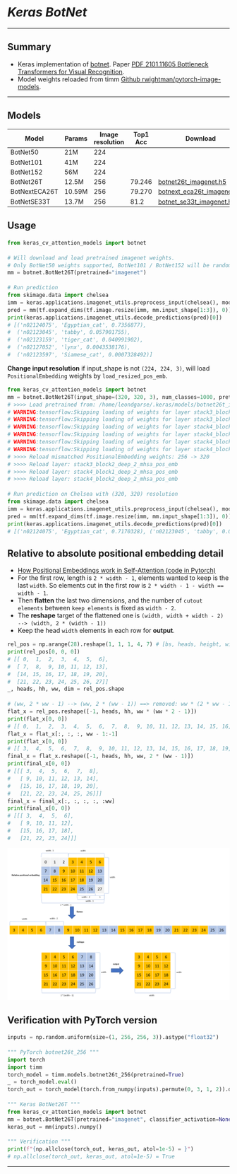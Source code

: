 # ___Keras BotNet___
***

## Summary
  - Keras implementation of [botnet](https://gist.github.com/aravindsrinivas/56359b79f0ce4449bcb04ab4b56a57a2). Paper [PDF 2101.11605 Bottleneck Transformers for Visual Recognition](https://arxiv.org/pdf/2101.11605.pdf).
  - Model weights reloaded from timm [Github rwightman/pytorch-image-models](https://github.com/rwightman/pytorch-image-models).
***

## Models
  | Model         | Params | Image resolution | Top1 Acc | Download            |
  | ------------- | ------ | ---------------- | -------- | ------------------- |
  | BotNet50      | 21M    | 224              |          |  |
  | BotNet101     | 41M    | 224              |          |  |
  | BotNet152     | 56M    | 224              |          |  |
  | BotNet26T     | 12.5M  | 256              | 79.246   | [botnet26t_imagenet.h5](https://github.com/leondgarse/keras_cv_attention_models/releases/download/botnet/botnet26t_imagenet.h5) |
  | BotNextECA26T | 10.59M | 256              | 79.270   | [botnext_eca26t_imagenet.h5](https://github.com/leondgarse/keras_cv_attention_models/releases/download/botnet/botnext_eca26t_imagenet.h5) |
  | BotNetSE33T   | 13.7M  | 256              | 81.2     | [botnet_se33t_imagenet.h5](https://github.com/leondgarse/keras_cv_attention_models/releases/download/botnet/botnet_se33t_imagenet.h5) |
## Usage
  ```py
  from keras_cv_attention_models import botnet

  # Will download and load pretrained imagenet weights.
  # Only BotNet50 weights supported, BotNet101 / BotNet152 will be random inited.
  mm = botnet.BotNet26T(pretrained="imagenet")

  # Run prediction
  from skimage.data import chelsea
  imm = keras.applications.imagenet_utils.preprocess_input(chelsea(), mode='torch') # Chelsea the cat
  pred = mm(tf.expand_dims(tf.image.resize(imm, mm.input_shape[1:3]), 0)).numpy()
  print(keras.applications.imagenet_utils.decode_predictions(pred)[0])
  # [('n02124075', 'Egyptian_cat', 0.7356877),
  #  ('n02123045', 'tabby', 0.057901755),
  #  ('n02123159', 'tiger_cat', 0.040991902),
  #  ('n02127052', 'lynx', 0.0043538176),
  #  ('n02123597', 'Siamese_cat', 0.0007328492)]
  ```
  **Change input resolution** if input_shape is not `(224, 224, 3)`, will load `PositionalEmbedding` weights by `load_resized_pos_emb`.
  ```py
  from keras_cv_attention_models import botnet
  mm = botnet.BotNet26T(input_shape=(320, 320, 3), num_classes=1000, pretrained="imagenet")
  # >>>> Load pretrained from: /home/leondgarse/.keras/models/botnet26t_imagenet.h5
  # WARNING:tensorflow:Skipping loading of weights for layer stack3_block2_deep_2_mhsa_pos_emb due to mismatch in shape ((64, 39) vs (64, 31)).
  # WARNING:tensorflow:Skipping loading of weights for layer stack3_block2_deep_2_mhsa_pos_emb due to mismatch in shape ((64, 39) vs (64, 31)).
  # WARNING:tensorflow:Skipping loading of weights for layer stack4_block1_deep_2_mhsa_pos_emb due to mismatch in shape ((128, 39) vs (128, 31)).
  # WARNING:tensorflow:Skipping loading of weights for layer stack4_block1_deep_2_mhsa_pos_emb due to mismatch in shape ((128, 39) vs (128, 31)).
  # WARNING:tensorflow:Skipping loading of weights for layer stack4_block2_deep_2_mhsa_pos_emb due to mismatch in shape ((128, 19) vs (128, 15)).
  # WARNING:tensorflow:Skipping loading of weights for layer stack4_block2_deep_2_mhsa_pos_emb due to mismatch in shape ((128, 19) vs (128, 15)).
  # >>>> Reload mismatched PositionalEmbedding weights: 256 -> 320
  # >>>> Reload layer: stack3_block2_deep_2_mhsa_pos_emb
  # >>>> Reload layer: stack4_block1_deep_2_mhsa_pos_emb
  # >>>> Reload layer: stack4_block2_deep_2_mhsa_pos_emb

  # Run prediction on Chelsea with (320, 320) resolution
  from skimage.data import chelsea
  imm = keras.applications.imagenet_utils.preprocess_input(chelsea(), mode='torch') # Chelsea the cat
  pred = mm(tf.expand_dims(tf.image.resize(imm, mm.input_shape[1:3]), 0)).numpy()
  print(keras.applications.imagenet_utils.decode_predictions(pred)[0])
  # [('n02124075', 'Egyptian_cat', 0.7170328), ('n02123045', 'tabby', 0.047512695), ...]
  ```
## Relative to absolute positional embedding detail
  - [How Positional Embeddings work in Self-Attention (code in Pytorch)](https://theaisummer.com/positional-embeddings/)
  - For the first row, length is `2 * width - 1`, elements wanted to keep is the last `width`. So elements cut in the first row is `2 * width - 1 - width == width - 1`.
  - Then **flatten** the last two dimensions, and the number of `cutout elements` between `keep elements` is fixed as `width - 2`.
  - The **reshape** target of the flattened one is `(width, width + width - 2) --> (width, 2 * (width - 1))`
  - Keep the head `width` elements in each row for **output**.
  ```py
  rel_pos = np.arange(28).reshape(1, 1, 1, 4, 7) # [bs, heads, height, width, 2 * width - 1]
  print(rel_pos[0, 0, 0])
  # [[ 0,  1,  2,  3,  4,  5,  6],
  #  [ 7,  8,  9, 10, 11, 12, 13],
  #  [14, 15, 16, 17, 18, 19, 20],
  #  [21, 22, 23, 24, 25, 26, 27]]
  _, heads, hh, ww, dim = rel_pos.shape

  # (ww, 2 * ww - 1) --> (ww, 2 * (ww - 1)) ==> removed: ww * (2 * ww - 1) - ww * 2 * (ww - 1) == ww
  flat_x = rel_pos.reshape([-1, heads, hh, ww * (ww * 2 - 1)])
  print(flat_x[0, 0])
  # [[ 0,  1,  2,  3,  4,  5,  6,  7,  8,  9, 10, 11, 12, 13, 14, 15, 16, 17, 18, 19, 20, 21, 22, 23, 24, 25, 26, 27]]
  flat_x = flat_x[:, :, :, ww - 1:-1]
  print(flat_x[0, 0])
  # [[ 3,  4,  5,  6,  7,  8,  9, 10, 11, 12, 13, 14, 15, 16, 17, 18, 19, 20, 21, 22, 23, 24, 25, 26]]
  final_x = flat_x.reshape([-1, heads, hh, ww, 2 * (ww - 1)])
  print(final_x[0, 0])
  # [[[ 3,  4,  5,  6,  7,  8],
  #   [ 9, 10, 11, 12, 13, 14],
  #   [15, 16, 17, 18, 19, 20],
  #   [21, 22, 23, 24, 25, 26]]]
  final_x = final_x[:, :, :, :, :ww]
  print(final_x[0, 0])
  # [[[ 3,  4,  5,  6],
  #   [ 9, 10, 11, 12],
  #   [15, 16, 17, 18],
  #   [21, 22, 23, 24]]]
  ```
  ![](rel_to_abs.png)
## Verification with PyTorch version
  ```py
  inputs = np.random.uniform(size=(1, 256, 256, 3)).astype("float32")

  """ PyTorch botnet26t_256 """
  import torch
  import timm
  torch_model = timm.models.botnet26t_256(pretrained=True)
  _ = torch_model.eval()
  torch_out = torch_model(torch.from_numpy(inputs).permute(0, 3, 1, 2)).detach().numpy()

  """ Keras BotNet26T """
  from keras_cv_attention_models import botnet
  mm = botnet.BotNet26T(pretrained="imagenet", classifier_activation=None)
  keras_out = mm(inputs).numpy()

  """ Verification """
  print(f"{np.allclose(torch_out, keras_out, atol=1e-5) = }")
  # np.allclose(torch_out, keras_out, atol=1e-5) = True
  ```
***
